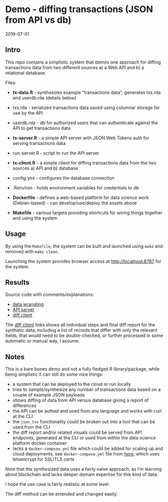 Demo - diffing transactions (JSON from API vs db)
================
2019-07-01

## Intro

This repo contains a simplistic system that demos one approach for
diffing transactions data from two different sources a) a Web API and b)
a relational database.

Files:

  - **tx-data.R** - synthesizes example “transactions data”; generates
    txs.rda and userdb.rda (details below)

  - txs.rda - serialized transactions data saved using columnar storage
    for use by the API

  - userdb.rda - db for authorized users that can authenticate against
    the API to get transactions data

  - **tx-server.R** - a simple API server with JSON Web Tokens auth for
    serving transactions data

  - run-server.R - script to run the API server

  - **tx-client.R** - a simple client for diffing transactions data from
    the two sources a) API and b) database

  - config.yml - configures the database connection

  - .Renviron - holds environment variables for credentials to db

  - **Dockerfile** - defines a web-based platform for data science work
    (Debian-based) - can develop/use/deploy the assets above

  - **Makefile** - various targets providing shortcuts for wiring things
    together and using the system

## Usage

By using the `Makefile`, the system can be built and launched using
`make` and removed with `make clean`.

Launching the system provides browser access at <http://localhost:8787>
for the system.

## Results

Source code with comments/explanations:

  - [data wrangling](tx-data.md)
  - [API server](tx-server.md)
  - [diff client](tx-client-md)

The [diff client](tx-client-md) links shows all individual steps and
final diff report for the synthetic data, including a list of records
that differ with only the relevant fields, that would need to be
double-checked, or further processed in some automatic or manual way, I
assume.

## Notes

This is a bare bones demo and not a fully fledged R library/package,
while being simplistic it can still do some nice things:

  - a system that can be deployed to the cloud or run locally
  - tries to sample/synthesize any number of transactions data based on
    a couple of example JSON payloads
  - shows diffing of data from API versus database giving a report of
    differences
  - the API can be authed and used from any language and works with curl
    at the CLI
  - the `json_tsv` functionality could be broken out into a tool that
    can be used from the CLI
  - the diff report and/or related visuals could be served from API
    endpoints, generated at the CLI or used from within the data science
    platform docker container
  - lacks a `docker-compose.yml` file which could be added for scaling
    up and cloud deployments, see `docker-compose.yml` file from
    [here](https://github.com/mskyttner/specify-docker), which uses
    letsencrypt for SSL/TLS certs

Note that the synthesized data uses a fairly naive approach, as I’m
learning about blockchain and lacks deeper domain expertise for this
kind of data.

I hope the use case is fairly realistic at some level.

The diff method can be extended and changed easily.
